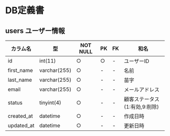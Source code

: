 # DB定義書

## users ユーザー情報
|カラム名|型|NOT NULL|PK|FK|和名|
|---|---|---|---|---|---|
|id|int(11)|○|○|-|ユーザーID|
|first_name|varchar(255)|○|-|-|名前|
|last_name|varchar(255)|○|-|-|苗字|
|email|varchar(255)|○|-|-|メールアドレス|
|status|tinyint(4)|○|-|-|顧客ステータス(1:有効,9:削除)|
|created_at|datetime|○|-|-|作成日時|
|updated_at|datetime|○|-|-|更新日時|